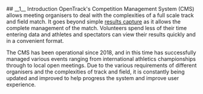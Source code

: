 <div markdown="1" data-aos="fade-up">	
## __1__ Introduction
OpenTrack's Competition Management System (CMS) allows meeting organisers to deal with the complexities of a full scale track and field match. It goes beyond simple <a href="https://opentrack.run/product/results-capture.html">results capture</a> as it allows the complete management of the match. Volunteers spend less of their time entering data and athletes and spectators can view their results quickly and in a convenient format. 
<p></p>

The CMS has been operational since 2018, and in this time has successfully managed various events ranging from international athletics championships through to local open meetings. Due to the various requirements of different organisers and the complexities of track and field, it is constantly being updated and improved to help progress the system and improve user experience.

</div>
